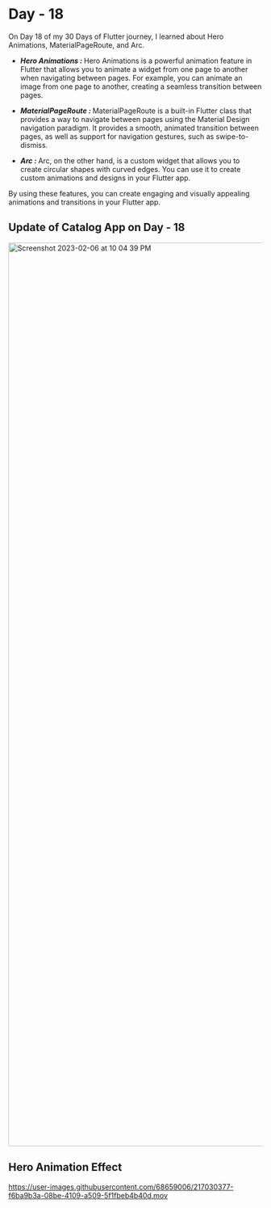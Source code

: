 # Day - 18

On Day 18 of my 30 Days of Flutter journey, I learned about Hero Animations, MaterialPageRoute, and Arc.

* <b><i>Hero Animations : </b></i>Hero Animations is a powerful animation feature in Flutter that allows you to animate a widget from one page 
to another when navigating between pages. For example, you can animate an image from one page to another, creating a seamless transition between pages.

* <b><i>MaterialPageRoute : </b></i>MaterialPageRoute is a built-in Flutter class that provides a way to navigate between pages using the Material Design 
navigation paradigm. It provides a smooth, animated transition between pages, as well as support for navigation gestures, such as swipe-to-dismiss.

* <b><i>Arc : </b></i>Arc, on the other hand, is a custom widget that allows you to create circular shapes with curved edges. You can use it to 
create custom animations and designs in your Flutter app.

By using these features, you can create engaging and visually appealing animations and transitions in your Flutter app.


## Update of Catalog App on Day - 18

<img width="1789" alt="Screenshot 2023-02-06 at 10 04 39 PM" src="https://user-images.githubusercontent.com/68659006/217029933-cd7e207d-3ac1-4fd8-9e3b-fce1c172963e.png">

## Hero Animation Effect


https://user-images.githubusercontent.com/68659006/217030377-f6ba9b3a-08be-4109-a509-5f1fbeb4b40d.mov

